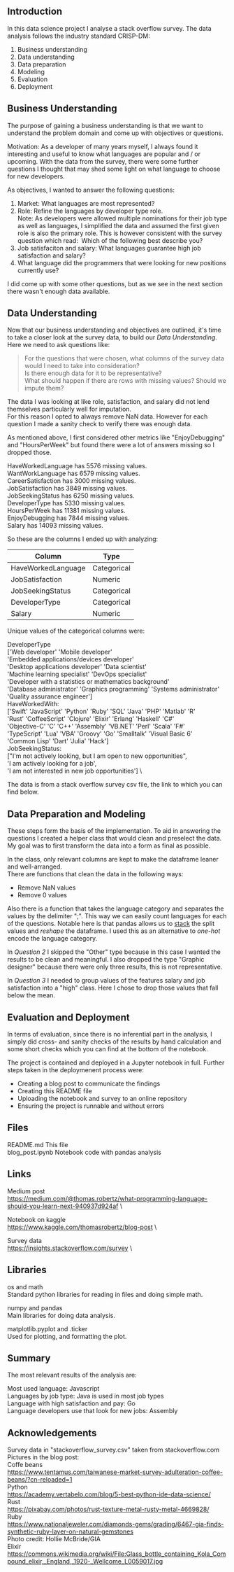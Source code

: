 Introduction
------------

In this data science project I analyse a stack overflow survey.
The data analysis follows the industry standard CRISP-DM:

1. Business understanding
2. Data understanding
3. Data preparation
4. Modeling
5. Evaluation
6. Deployment


Business Understanding
----------------------

The purpose of gaining a business understanding is that we want to understand the problem domain and come up with objectives or questions.

Motivation: As a developer of many years myself, I always found it interesting and useful to know what languages are popular and / or upcoming.
With the data from the survey, there were some further questions I thought that may shed some light on what language to choose for new developers.

As objectives, I wanted to answer the following questions:
1. Market: What languages are most represented?
2. Role: Refine the languages by developer type role. \
	Note: As developers were allowed multiple nominations for their job type as well as languages, I simplified the data and assumed the first given role is also the primary role.
	This is however consistent with the survey question which read: 
	Which of the following best describe you?
3. Job satisfaciton and salary: What languages guarantee high job satisfaction and salary?
4. What language did the programmers that were looking for new positions currently use?

I did come up with some other questions, but as we see in the next section there wasn't enough data available.


Data Understanding
------------------

Now that our business understanding and objectives are outlined, it's time to take a closer look at the survey data,
to build our *_Data Understanding_*.
Here we need to ask questions like:

> For the questions that were chosen, what columns of the survey data would I need to take into consideration? \
> Is there enough data for it to be representative? \
> What should happen if there are rows with missing values? Should we impute them? 

The data I was looking at like role, satisfaction, and salary did not lend themselves particularly well for imputation. \
For this reason I opted to always remove NaN data. However for each question I made a sanity check to verify there was enough data. 

As mentioned above, I first considered other metrics like "EnjoyDebugging" and "HoursPerWeek" but found there were a lot of answers missing so I dropped those.

HaveWorkedLanguage has 5576 missing values. \
WantWorkLanguage has 6579 missing values. \
CareerSatisfaction has 3000 missing values. \
JobSatisfaction has 3849 missing values. \
JobSeekingStatus has 6250 missing values. \
DeveloperType has 5330 missing values. \
HoursPerWeek has 11381 missing values. \
EnjoyDebugging has 7844 missing values. \
Salary has 14093 missing values.

So these are the columns I ended up with analyzing:

| Column             | Type        |
|--------------------|-------------|
| HaveWorkedLanguage | Categorical |
| JobSatisfaction    | Numeric     |
| JobSeekingStatus   | Categorical |
| DeveloperType   | Categorical |
| Salary   | Numeric |

Unique values of the categorical columns were:

DeveloperType		 \
['Web developer' 'Mobile developer' \
 'Embedded applications/devices developer' \
 'Desktop applications developer' 'Data scientist' \
 'Machine learning specialist' 'DevOps specialist' \
 'Developer with a statistics or mathematics background' \
 'Database administrator' 'Graphics programming' 'Systems administrator' \
 'Quality assurance engineer'] \
HaveWorkedWith: \
['Swift' 'JavaScript' 'Python' 'Ruby' 'SQL' 'Java' 'PHP' 'Matlab' 'R' \
 'Rust' 'CoffeeScript' 'Clojure' 'Elixir' 'Erlang' 'Haskell' 'C#' \
 'Objective-C' 'C' 'C++' 'Assembly' 'VB.NET' 'Perl' 'Scala' 'F#' \
 'TypeScript' 'Lua' 'VBA' 'Groovy' 'Go' 'Smalltalk' 'Visual Basic 6' \
 'Common Lisp' 'Dart' 'Julia' 'Hack'] \
JobSeekingStatus: \
["I'm not actively looking, but I am open to new opportunities", \
 'I am actively looking for a job', \
 'I am not interested in new job opportunities'] \
 
 The data is from a stack overflow survey csv file, the link to which you can find below.
 
 
Data Preparation and Modeling
-----------------------------

These steps form the basis of the implementation. 
To aid in answering the questions I created a helper class that would clean and preselect the data. \
My goal was to first transform the data into a form as final as possible. 

In the class, only relevant columns are kept to make the dataframe leaner and well-arranged. \
There are functions that clean the data in the following ways:
* Remove NaN values
* Remove 0 values

Also there is a function that takes the language category and separates the values by the delimiter ";".
This way we can easily count languages for each  of the questions. Notable here is that pandas allows us to [stack](https://pandas.pydata.org/pandas-docs/stable/reference/api/pandas.DataFrame.stack.html) the split values and _reshape_ the dataframe.
I used this as an alternative to _one-hot_ encode the language category.

In *Question 2* I skipped the "Other" type because in this case I wanted the results to be clean and meaningful. I also dropped the type "Graphic designer" because there were only three results, this is not representative.

In *Question 3* I needed to group values of the features salary and job satisfaction into a "high" class.
Here I chose to drop those values that fall below the mean.



Evaluation and Deployment
-------------------------

In terms of evaluation, since there is no inferential part in the analysis, I simply did cross- and sanity checks of the 
results by hand calculation and some short checks which you can find at the bottom of the notebook.

The project is contained and deployed in a Jupyter notebook in full. Further steps taken in the deploymenent process were:
* Creating a blog post to communicate the findings 
* Creating this README file
* Uploading the notebook and survey to an online repository
* Ensuring the project is runnable and without errors


Files
-----

README.md		This file \
blog_post.ipynb		Notebook code with pandas analysis


Links
-----

Medium post \
https://medium.com/@thomas.robertz/what-programming-language-should-you-learn-next-940937d924af \

Notebook on kaggle \
https://www.kaggle.com/thomasrobertz/blog-post \

Survey data \
https://insights.stackoverflow.com/survey \


Libraries
---------

os and math \
	Standard python libraries for reading in files and doing simple math. 

numpy and pandas \
	Main libraries for doing data analysis.

matplotlib.pyplot and .ticker	 \
	Used for plotting, and formatting the plot.


Summary
-------

The most relevant results of the analysis are: 

Most used language:				Javascript \
Languages by job type:				Java is used in most job types \
Language with high satisfaction and pay:	Go \
Language developers use that look for new jobs:	Assembly


Acknowledgements
----------------

Survey data in "stackoverflow_survey.csv" taken from stackoverflow.com \
Pictures in the blog post: \
Coffe beans \
https://www.tentamus.com/taiwanese-market-survey-adulteration-coffee-beans/?cn-reloaded=1 \
Python \
https://academy.vertabelo.com/blog/5-best-python-ide-data-science/ \
Rust \
https://pixabay.com/photos/rust-texture-metal-rusty-metal-4669828/ \
Ruby \
https://www.nationaljeweler.com/diamonds-gems/grading/6467-gia-finds-synthetic-ruby-layer-on-natural-gemstones \
Photo credit: Hollie McBride/GIA \
Elixir \
https://commons.wikimedia.org/wiki/File:Glass_bottle_containing_Kola_Compound_elixir,_England,_1920-_Wellcome_L0059017.jpg


